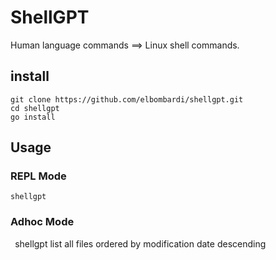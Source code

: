 # ShellGPT
Human language commands ==> Linux shell commands.

## install
```
git clone https://github.com/elbombardi/shellgpt.git
cd shellgpt
go install
```

## Usage

### REPL Mode
`shellgpt` 

### Adhoc Mode
` `shellgpt list all files ordered by modification date descending` `
